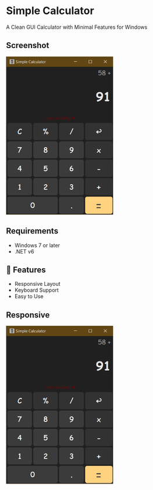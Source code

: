 # Simple Calculator 
A Clean GUI Calculator with Minimal Features for Windows

## Screenshot
![Screenshot](CalculatorWPF/CalculatorWPF/Screenshots/normal.png)

## Requirements

- Windows 7 or later
- .NET v6

## 🧐 Features

- Responsive Layout
- Keyboard Support
- Easy to Use
  
## Responsive
![Screenshot](CalculatorWPF/CalculatorWPF/Screenshots/normal.png)
